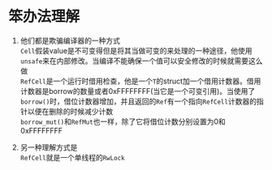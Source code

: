 # 笨办法理解
1. 他们都是欺骗编译器的一种方式  
`Cell`假装value是不可变得但是将其当做可变的来处理的一种途径，他使用`unsafe`来在内部修改。当编译不能确保一个值可以安全修改的时候就需要这么做  
`RefCell`是一个运行时借用检查，他是一个`T`的struct加一个借用计数器。借用计数器是borrow的数量或者0xFFFFFFFF(当它是一个可变引用)。当使用了`borrow()`时，借位计数器增加，并且返回的`Ref`有一个指向`RefCell`计数器的指针以便在删除的时候减少计数  
`borrow_mut()`和`RefMut`也一样，除了它将借位计数分别设置为0和0xFFFFFFFF  

2. 另一种理解方式是  
`RefCell`就是一个单线程的`RwLock`  
